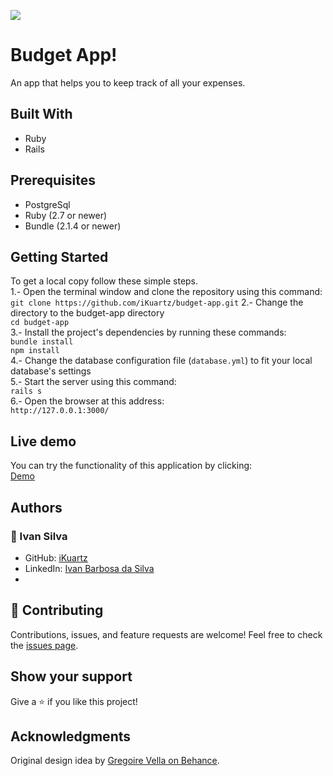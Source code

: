 ![](https://img.shields.io/badge/Microverse-blueviolet)
# Budget App!
An app that helps you to keep track of all your expenses. 
## Built With
- Ruby
- Rails
## Prerequisites  
- PostgreSql   
- Ruby (2.7 or newer)
- Bundle (2.1.4 or newer)
## Getting Started
To get a local copy follow these simple steps.  
1.- Open the terminal window and clone the repository using this command:  
`git clone https://github.com/iKuartz/budget-app.git` 
2.- Change the directory to the budget-app directory  
`cd budget-app`  
3.- Install the project's dependencies by running these commands:   
`bundle install`   
`npm install`   
4.- Change the database configuration file (`database.yml`) to fit your local database's settings   
5.- Start the server using this command:  
`rails s`   
6.- Open the browser at this address:  
`http://127.0.0.1:3000/`   

## Live demo

You can try the functionality of this application by clicking:    
[Demo](https://whispering-brushlands-95867.herokuapp.com)

## Authors

### :bust_in_silhouette: Ivan Silva
- GitHub: [iKuartz](https://github.com/iKuartz)
- LinkedIn: [Ivan Barbosa da Silva](https://www.linkedin.com/in/ivan-silva-a47058b3/)
- 
## 🤝 Contributing
Contributions, issues, and feature requests are welcome!
Feel free to check the [issues page](../../issues/).
## Show your support
Give a ⭐️ if you like this project!

## Acknowledgments
Original design idea by [Gregoire Vella on Behance](https://www.behance.net/gregoirevella).
